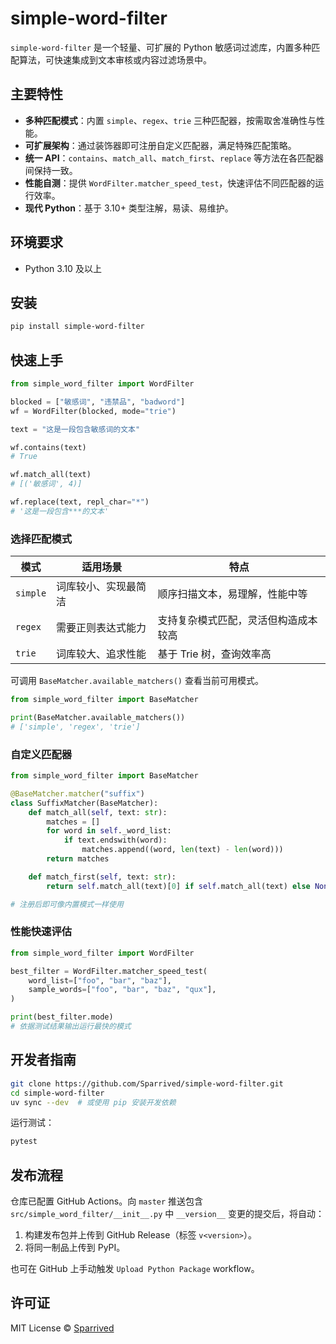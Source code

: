 
# simple-word-filter

`simple-word-filter` 是一个轻量、可扩展的 Python 敏感词过滤库，内置多种匹配算法，可快速集成到文本审核或内容过滤场景中。

## 主要特性

- **多种匹配模式**：内置 `simple`、`regex`、`trie` 三种匹配器，按需取舍准确性与性能。
- **可扩展架构**：通过装饰器即可注册自定义匹配器，满足特殊匹配策略。
- **统一 API**：`contains`、`match_all`、`match_first`、`replace` 等方法在各匹配器间保持一致。
- **性能自测**：提供 `WordFilter.matcher_speed_test`，快速评估不同匹配器的运行效率。
- **现代 Python**：基于 3.10+ 类型注解，易读、易维护。

## 环境要求

- Python 3.10 及以上

## 安装

```bash
pip install simple-word-filter
```

## 快速上手

```python
from simple_word_filter import WordFilter

blocked = ["敏感词", "违禁品", "badword"]
wf = WordFilter(blocked, mode="trie")

text = "这是一段包含敏感词的文本"

wf.contains(text)
# True

wf.match_all(text)
# [('敏感词', 4)]

wf.replace(text, repl_char="*")
# '这是一段包含***的文本'
```

### 选择匹配模式

| 模式     | 适用场景 | 特点 |
|----------|----------|------|
| `simple` | 词库较小、实现最简洁 | 顺序扫描文本，易理解，性能中等 |
| `regex`  | 需要正则表达式能力 | 支持复杂模式匹配，灵活但构造成本较高 |
| `trie`   | 词库较大、追求性能 | 基于 Trie 树，查询效率高 |

可调用 `BaseMatcher.available_matchers()` 查看当前可用模式。

```python
from simple_word_filter import BaseMatcher

print(BaseMatcher.available_matchers())
# ['simple', 'regex', 'trie']
```

### 自定义匹配器

```python
from simple_word_filter import BaseMatcher

@BaseMatcher.matcher("suffix")
class SuffixMatcher(BaseMatcher):
	def match_all(self, text: str):
		matches = []
		for word in self._word_list:
			if text.endswith(word):
				matches.append((word, len(text) - len(word)))
		return matches

	def match_first(self, text: str):
		return self.match_all(text)[0] if self.match_all(text) else None

# 注册后即可像内置模式一样使用
```

### 性能快速评估

```python
from simple_word_filter import WordFilter

best_filter = WordFilter.matcher_speed_test(
	word_list=["foo", "bar", "baz"],
	sample_words=["foo", "bar", "baz", "qux"],
)

print(best_filter.mode)
# 依据测试结果输出运行最快的模式
```

## 开发者指南

```bash
git clone https://github.com/Sparrived/simple-word-filter.git
cd simple-word-filter
uv sync --dev  # 或使用 pip 安装开发依赖
```

运行测试：

```bash
pytest
```

## 发布流程

仓库已配置 GitHub Actions。向 `master` 推送包含 `src/simple_word_filter/__init__.py` 中 `__version__` 变更的提交后，将自动：

1. 构建发布包并上传到 GitHub Release（标签 `v<version>`）。
2. 将同一制品上传到 PyPI。

也可在 GitHub 上手动触发 `Upload Python Package` workflow。

## 许可证

MIT License © [Sparrived](https://github.com/Sparrived)

